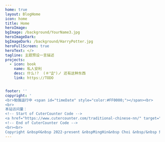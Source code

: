 ```yaml
---
home: true
layout: BlogHome
icon: home
title: Home
heroImage: 
bgImage: /background/YourName3.jpg
heroImageDark: 
bgImageDark: /background/HarryPotter.jpg
heroFullScreen: true
heroText: </>
tagline: 主题预设一言描述
projects:
  - icon: book
    name: 私人安利
    desc: 什么!?  (＃°Д°)ノ 还有这种东西
    link: https://TODO


footer: ''
copyright: '
<br>勉强运行中 <span id="timeDate" style="color:#FF0000;"></span><br>
<br>
本站访问量：
<!-- Start of CuterCounter Code -->
<a href="https://www.cutercounter.com/traditional-chinese-nn/" target="_blank"><img src="https://www.cutercounter.com/hits.php?id=hxnacpq&nd=7&style=3" border="0" alt="免費計數器"></a>
<!-- End of CuterCounter Code -->
<br><br>
Copyright &nbsp©&nbsp 2022-present &nbspMingHin&nbsp Choi &nbsp/&nbsp 無限進步'
---
```


